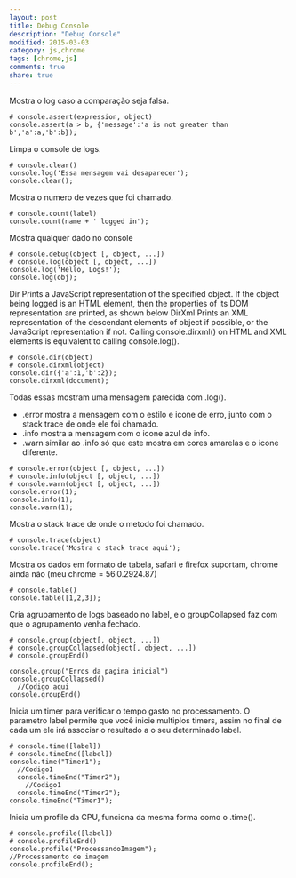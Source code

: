 ```yaml
---
layout: post
title: Debug Console
description: "Debug Console"
modified: 2015-03-03
category: js,chrome
tags: [chrome,js]
comments: true
share: true
---
```


Mostra o log caso a comparação seja falsa.

```
# console.assert(expression, object)
console.assert(a > b, {'message':'a is not greater than b','a':a,'b':b});
```


Limpa o console de logs.

```
# console.clear()
console.log('Essa mensagem vai desaparecer');
console.clear();
```


Mostra o numero de vezes que foi chamado.

```
# console.count(label)
console.count(name + ' logged in');
```


Mostra qualquer dado no console

```
# console.debug(object [, object, ...])
# console.log(object [, object, ...])
console.log('Hello, Logs!');
console.log(obj);
```

Dir Prints a JavaScript representation of the specified object.
If the object being logged is an HTML element, then the properties of its
DOM representation are printed, as shown below
DirXml Prints an XML representation of the descendant elements of object if possible,
or the JavaScript representation if not. Calling console.dirxml() on HTML and XML elements
is equivalent to calling console.log().

```
# console.dir(object)
# console.dirxml(object)
console.dir({'a':1,'b':2});
console.dirxml(document);
```

Todas essas mostram uma mensagem parecida com .log().

- .error mostra a mensagem com o estilo e icone de erro, junto com o stack trace de onde ele foi chamado.
- .info mostra a mensagem com o icone azul de info.
- .warn similar ao .info só que este mostra em cores amarelas e o icone diferente.


```
# console.error(object [, object, ...])
# console.info(object [, object, ...])
# console.warn(object [, object, ...])
console.error(1);
console.info(1);
console.warn(1);
```

Mostra o stack trace de onde o metodo foi chamado.

```
# console.trace(object)
console.trace('Mostra o stack trace aqui');
```

Mostra os dados em formato de tabela, safari e firefox suportam, chrome ainda não (meu chrome = 56.0.2924.87)

```
# console.table()
console.table([1,2,3]);
```

Cria agrupamento de logs baseado no label, e o groupCollapsed faz com que o agrupamento venha fechado.

```
# console.group(object[, object, ...])
# console.groupCollapsed(object[, object, ...])
# console.groupEnd()

console.group("Erros da pagina inicial")
console.groupCollapsed()
  //Codigo aqui
console.groupEnd()
```

Inicia um timer para verificar o tempo gasto no processamento.
O parametro label permite que você inicie multiplos timers, assim no final de cada um ele irá associar o resultado a o seu determinado label.

```
# console.time([label])
# console.timeEnd([label])
console.time("Timer1");
  //Codigo1
  console.timeEnd("Timer2");
    //Codigo1
  console.timeEnd("Timer2");
console.timeEnd("Timer1");
```

Inicia um profile da CPU, funciona da mesma forma como o .time().

```
# console.profile([label])
# console.profileEnd()
console.profile("ProcessandoImagem");
//Processamento de imagem
console.profileEnd();
```

